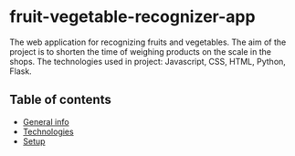 # fruit-vegetable-recognizer-app
The web application for recognizing fruits and vegetables. 
The aim of the project is to shorten the time of weighing products on the scale in the shops. 
The technologies used in project: Javascript, CSS, HTML, Python, Flask.

## Table of contents
* [General info](#general-info)
* [Technologies](#technologies)
* [Setup](#setup)
